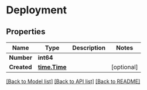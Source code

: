 # Deployment

## Properties

Name | Type | Description | Notes
------------ | ------------- | ------------- | -------------
**Number** | **int64** |  | 
**Created** | [**time.Time**](time.Time.md) |  | [optional] 

[[Back to Model list]](../README.md#documentation-for-models) [[Back to API list]](../README.md#documentation-for-api-endpoints) [[Back to README]](../README.md)


